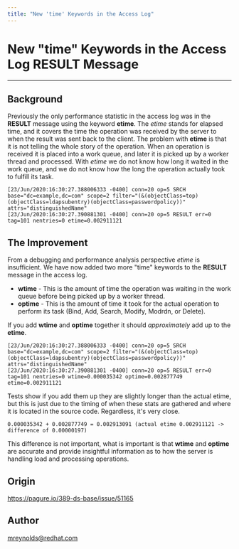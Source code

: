 ```yaml
---
title: "New 'time' Keywords in the Access Log"
---
```

    
# New "time" Keywords in the Access Log RESULT Message
----------------

## Background

Previously the only performance statistic in the access log was in the **RESULT** message using the keyword **etime**.  The *etime* stands for elapsed time, and it covers the time the operation was received by the server to when the result was sent back to the client.  The problem with **etime** is that it is not telling the whole story of the operation.  When an operation is received it is placed into a work queue, and later it is picked up by a worker thread and processed.  With *etime* we do not know how long it waited in the work queue, and we do not know how the long the operation actually took to fulfill its task.

    [23/Jun/2020:16:30:27.388006333 -0400] conn=20 op=5 SRCH base="dc=example,dc=com" scope=2 filter="(&(objectClass=top)(objectClass=ldapsubentry)(objectClass=passwordpolicy))" attrs="distinguishedName"
    [23/Jun/2020:16:30:27.390881301 -0400] conn=20 op=5 RESULT err=0 tag=101 nentries=0 etime=0.002911121

## The Improvement

From a debugging and performance analysis perspective *etime* is insufficient.  We have now added two more "time" keywords to the **RESULT** message in the access log.

- **wtime** - This is the amount of time the operation was waiting in the work queue before being picked up by a worker thread.
- **optime** - This is the amount of time it took for the actual operation to perform its task (Bind, Add, Search, Modify, Modrdn, or Delete).

If you add **wtime** and **optime** together it should *approximately* add up to the **etime**.

    [23/Jun/2020:16:30:27.388006333 -0400] conn=20 op=5 SRCH base="dc=example,dc=com" scope=2 filter="(&(objectClass=top)(objectClass=ldapsubentry)(objectClass=passwordpolicy))" attrs="distinguishedName"
    [23/Jun/2020:16:30:27.390881301 -0400] conn=20 op=5 RESULT err=0 tag=101 nentries=0 wtime=0.000035342 optime=0.002877749 etime=0.002911121

Tests show if you add them up they are slightly longer than the actual etime, but this is just due to the timing of when these stats are gathered and where it is located in the source code.  Regardless, it's very close.

    0.000035342 + 0.002877749 = 0.002913091 (actual etime 0.002911121 -> difference of 0.00000197)
    
This difference is not important, what is important is that **wtime** and **optime** are accurate and provide insightful information as to how the server is handling load and processing operations.


## Origin

https://pagure.io/389-ds-base/issue/51165

## Author

<mreynolds@redhat.com>

